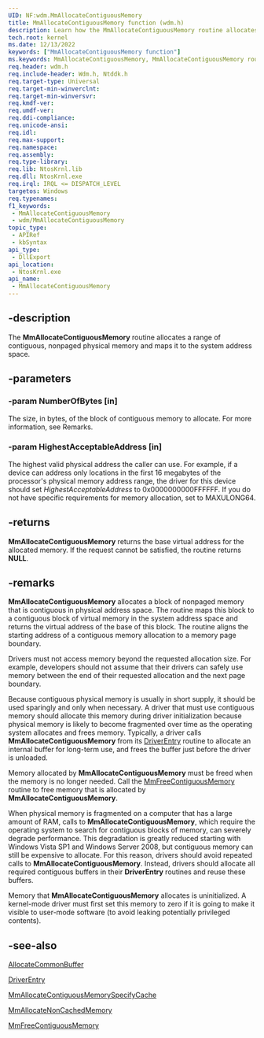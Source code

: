 ```yaml
---
UID: NF:wdm.MmAllocateContiguousMemory
title: MmAllocateContiguousMemory function (wdm.h)
description: Learn how the MmAllocateContiguousMemory routine allocates a range of contiguous, nonpaged physical memory and maps it to the system address space.
tech.root: kernel
ms.date: 12/13/2022
keywords: ["MmAllocateContiguousMemory function"]
ms.keywords: MmAllocateContiguousMemory, MmAllocateContiguousMemory routine [Kernel-Mode Driver Architecture], k106_33fb6610-08f3-4605-9511-72a2ec6fa442.xml, kernel.mmallocatecontiguousmemory, wdm/MmAllocateContiguousMemory
req.header: wdm.h
req.include-header: Wdm.h, Ntddk.h
req.target-type: Universal
req.target-min-winverclnt:
req.target-min-winversvr: 
req.kmdf-ver: 
req.umdf-ver: 
req.ddi-compliance: 
req.unicode-ansi: 
req.idl: 
req.max-support: 
req.namespace: 
req.assembly: 
req.type-library: 
req.lib: NtosKrnl.lib
req.dll: NtosKrnl.exe
req.irql: IRQL <= DISPATCH_LEVEL
targetos: Windows
req.typenames: 
f1_keywords:
 - MmAllocateContiguousMemory
 - wdm/MmAllocateContiguousMemory
topic_type:
 - APIRef
 - kbSyntax
api_type:
 - DllExport
api_location:
 - NtosKrnl.exe
api_name:
 - MmAllocateContiguousMemory
---
```


## -description

The **MmAllocateContiguousMemory** routine allocates a range of contiguous, nonpaged physical memory and maps it to the system address space.

## -parameters

### -param NumberOfBytes [in]

The size, in bytes, of the block of contiguous memory to allocate. For more information, see Remarks.

### -param HighestAcceptableAddress [in]

The highest valid physical address the caller can use. For example, if a device can address only locations in the first 16 megabytes of the processor's physical memory address range, the driver for this device should set *HighestAcceptableAddress* to 0x0000000000FFFFFF. If you do not have specific requirements for memory allocation, set to MAXULONG64.

## -returns

**MmAllocateContiguousMemory** returns the base virtual address for the allocated memory. If the request cannot be satisfied, the routine returns **NULL**.

## -remarks

**MmAllocateContiguousMemory** allocates a block of nonpaged memory that is contiguous in physical address space. The routine maps this block to a contiguous block of virtual memory in the system address space and returns the virtual address of the base of this block. The routine aligns the starting address of a contiguous memory allocation to a memory page boundary.

Drivers must not access memory beyond the requested allocation size. For example, developers should not assume that their drivers can safely use memory between the end of their requested allocation and the next page boundary.

Because contiguous physical memory is usually in short supply, it should be used sparingly and only when necessary. A driver that must use contiguous memory should allocate this memory during driver initialization because physical memory is likely to become fragmented over time as the operating system allocates and frees memory. Typically, a driver calls **MmAllocateContiguousMemory** from its [DriverEntry](/windows-hardware/drivers/storage/driverentry-of-ide-controller-minidriver) routine to allocate an internal buffer for long-term use, and frees the buffer just before the driver is unloaded.

Memory allocated by **MmAllocateContiguousMemory** must be freed when the memory is no longer needed. Call the [MmFreeContiguousMemory](./nf-wdm-mmfreecontiguousmemory.md) routine to free memory that is allocated by **MmAllocateContiguousMemory**.

When physical memory is fragmented on a computer that has a large amount of RAM, calls to **MmAllocateContiguousMemory**, which require the operating system to search for contiguous blocks of memory, can severely degrade performance. This degradation is greatly reduced starting with Windows Vista SP1 and Windows Server 2008, but contiguous memory can still be expensive to allocate. For this reason, drivers should avoid repeated calls to **MmAllocateContiguousMemory**. Instead, drivers should allocate all required contiguous buffers in their **DriverEntry** routines and reuse these buffers.

Memory that **MmAllocateContiguousMemory** allocates is uninitialized. A kernel-mode driver must first set this memory to zero if it is going to make it visible to user-mode software (to avoid leaking potentially privileged contents).

## -see-also

[AllocateCommonBuffer](./nc-wdm-pallocate_common_buffer.md)

[DriverEntry](/windows-hardware/drivers/storage/driverentry-of-ide-controller-minidriver)

[MmAllocateContiguousMemorySpecifyCache](./nf-wdm-mmallocatecontiguousmemoryspecifycache.md)

[MmAllocateNonCachedMemory](../ntddk/nf-ntddk-mmallocatenoncachedmemory.md)

[MmFreeContiguousMemory](./nf-wdm-mmfreecontiguousmemory.md)